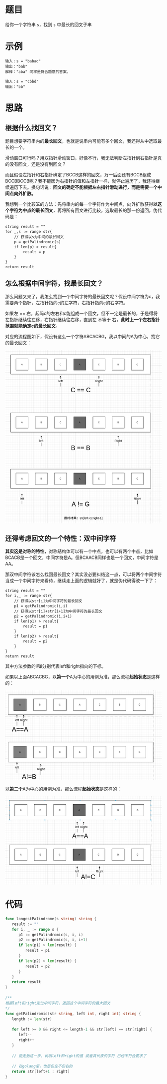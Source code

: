 # 题目

给你一个字符串 `s`，找到 `s` 中最长的回文子串

# 示例

```
输入：s = "babad"
输出："bab"
解释："aba" 同样是符合题意的答案。
```

```
输入：s = "cbbd"
输出："bb"
```

# 思路

## 根据什么找回文？

题目想要字符串内的**最长回文**，也就是说串内可能有多个回文，我还得从中选取最长的一个。

滑动窗口可行吗？用双指针滑动窗口，好像不行，我无法判断左指针到右指针是真的没有回文，还是没有到回文？

而且假设左指针和右指针确定了BCCB这样的回文，万一后面还有BCCB组成 BCCBBCCB呢？我不能因为右指针的值和左指针一样，就停止遍历了，我还得继续遍历下去。换句话说：**回文的确定不能根据左右指针滑动进行，而是需要一个中间点向外扩散。**

我想到一个比较笨的方法：先将串内的每一个字符作为中间点，向外扩散获得**以这个字符为中点的最长回文**，再将所有回文进行比较，选取最长的那一份返回。伪代码是：

```
string result = ""
for _,s := range str{
	// 获得以s为中间的最长回文
	p = getPalindromic(s)
	if len(p) > result{
		result = p
	}
}
return result
```

## 怎么根据中间字符，找最长回文？

那么问题又来了，我怎么找到一个中间字符的最长回文呢？假设中间字符为c，我需要两个指针，左指针指向c的左字符，右指针指向c的右字符。

如果左 == 右，起码c的左右和c能组成一个回文，但不一定是最长的，于是得将左指针继续往左移，右指针继续往右移，直到左 不等于 右，**此时上一个左右指针范围就能确定c的最长回文**。

对应的流程图如下，假设有这么一个字符ABCACBG，我以中间的A为中心，找它的最长回文：

![image-20221103190133844](markdown-img/思路.assets/image-20221103190133844.png)

## 还得考虑回文的一个特性：双中间字符

**其实这是对称的特性**，对称结构体可以有一个中点，也可以有两个中点，比如BCACB是一个回文，中间字符是A。但BCAACB同样也是一个回文，中间字符是AA。

那双中间字符该怎么找回最长回文？其实没必要纠结这一点，可以将两个中间字符当成一个中间字符来看待，继续走上面的逻辑就好了，就是伪代码得改一下了：

```
string result = ""
for i,_ := range str{
	// 获得以str[i]为中间字符的最长回文
	p1 = getPalindromic(i,i)
	// 获得以str[i]+str[i+1]为中间字符的最长回文
	p2 = getPalindromic(i,i+1)
	if len(p1) > result{
		result = p1
	}
	if len(p2) > result{
		result = p2
	}
}
return result
```

其中方法参数的i和i分别代表left和right指向的下标。

如果以上面ABCACBG，以**第一个**A为中心的用例为准，那么流程**起始状态**是这样的：

![image-20221103190200597](markdown-img/思路.assets/image-20221103190200597.png)

以**第二个**A为中心的用例为准，那么流程**起始状态**是这样的：

![image-20221103190211453](markdown-img/思路.assets/image-20221103190211453.png)



# 代码

```go
func longestPalindrome(s string) string {
   result := ""
   for i, _ := range s {
      p1 := getPalindromic(s, i, i)
      p2 := getPalindromic(s, i, i+1)
      if len(p1) > len(result) {
         result = p1
      }
      if len(p2) > len(result) {
         result = p2
      }
   }
   return result
}

/**
根据left和right定位中间字符，返回这个中间字符的最大回文
*/
func getPalindromic(str string, left int, right int) string {
   length := len(str)

   for left >= 0 && right <= length-1 && str[left] == str[right] {
      left--
      right++
   }

   // 能走到这一步，说明left和right的值 或者其代表的字符 已经不符合要求了

   // 在golang里，也是包左不包右的
   return str[left+1 : right]
}
```
